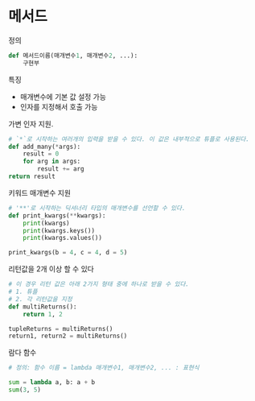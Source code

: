 # 메서드
정의
```py
def 메서드이름(매개변수1, 매개변수2, ...):
    구현부
```

특징
- 매개변수에 기본 값 설정 가능
- 인자를 지정해서 호출 가능

가변 인자 지원.
```py
# `*`로 시작하는 여러개의 입력을 받을 수 있다. 이 값은 내부적으로 튜플로 사용된다. 
def add_many(*args):
    result = 0
    for arg in args:
        result += arg
return result
```

키워드 매개변수 지원
```py
# '**'로 시작하는 딕셔너리 타입의 매개변수를 선언할 수 있다. 
def print_kwargs(**kwargs):
    print(kwargs)
    print(kwargs.keys())
    print(kwargs.values())

print_kwargs(b = 4, c = 4, d = 5)
```

리턴값을 2개 이상 할 수 있다
```py
# 이 경우 리턴 값은 아래 2가지 형태 중에 하나로 받을 수 있다. 
# 1. 튜플
# 2. 각 리턴값을 지정
def multiReturns():
    return 1, 2

tupleReturns = multiReturns()
return1, return2 = multiReturns()
```

람다 함수
```py
# 정의: 함수 이름 = lambda 매개변수1, 매개변수2, ... : 표현식

sum = lambda a, b: a + b
sum(3, 5)
```